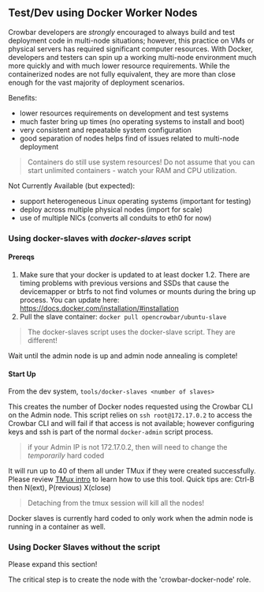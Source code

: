 ## Test/Dev using Docker Worker Nodes

Crowbar developers are _strongly_ encouraged to always build and test deployment code in multi-node situations; however, this practice on VMs or physical servers has required significant computer resources.  With Docker, developers and testers can spin up a working multi-node environment much more quickly and with much lower resource requirements.  While the containerized nodes are not fully equivalent, they are more than close enough for the vast majority of deployment scenarios.  

Benefits:

* lower resources requirements on development and test systems
* much faster bring up times (no operating systems to install and boot)
* very consistent and repeatable system configuration
* good separation of nodes helps find of issues related to multi-node deployment

> Containers do still use system resources!  Do not assume that you can start unlimited containers - watch your RAM and CPU utilization.

Not Currently Available (but expected):

* support heterogeneous Linux operating systems (important for testing)
* deploy across multiple physical nodes (import for scale)
* use of multiple NICs (converts all conduits to eth0 for now)

### Using docker-slaves with _docker-slaves_ script

#### Prereqs

   1. Make sure that your docker is updated to at least docker 1.2.  There are timing problems with previous versions and SSDs that cause the devicemapper or btrfs to not find volumes or mounts during the bring up process.  You can update here: https://docs.docker.com/installation/#installation
   1. Pull the slave container: `docker pull opencrowbar/ubuntu-slave`

> The docker-slaves script uses the docker-slave script.  They are different!

Wait until the admin node is up and admin node annealing is complete!

#### Start Up

From the dev system, `tools/docker-slaves <number of slaves>`

This creates the number of Docker nodes requested using the Crowbar
CLI on the Admin node.  This script relies on `ssh root@172.17.0.2` to 
access the Crowbar CLI and will fail if that access is not available; however
configuring keys and ssh is part of the normal `docker-admin` script process.

> if your Admin IP is not 172.17.0.2, then will need to change the _temporarily_ hard coded 

It will run up to 40 of them all under TMux if
they were created successfully. Please review [TMux intro](http://code.tutsplus.com/tutorials/intro-to-tmux--net-33889) to learn how to use this tool.  Quick tips are: Ctrl-B then N(ext), P(revious) X(close)

> Detaching from the tmux session will kill all the nodes!

Docker slaves is currently hard coded to only work
when the admin node is running in a container as well.

### Using Docker Slaves without the script

Please expand this section!  

The critical step is to create the node with the 'crowbar-docker-node' role.
